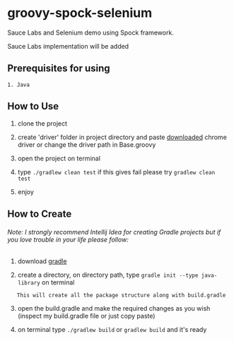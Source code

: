 # groovy-spock-selenium
Sauce Labs and Selenium demo using Spock framework.

Sauce Labs implementation will be added

## Prerequisites for using
```
1. Java

```

## How to Use 

1. clone the project

2. create 'driver' folder in project directory and paste [downloaded](http://chromedriver.chromium.org/downloads) chrome driver
   or change the driver path in Base.groovy 

3. open the project on terminal
   
3. type ```./gradlew clean test``` if this gives fail please try ```gradlew clean test```

4. enjoy

## How to Create

###### Note: I strongly recommend Intellij Idea for creating Gradle projects but if you love trouble in your life please follow:

1. download [gradle](https://gradle.org/)

2. create a directory, on directory path, type `gradle init --type java-library` on terminal
```text
   This will create all the package structure along with build.gradle
```

3. open the build.gradle and make the required changes as you wish (inspect my build.gradle file or just copy paste)

4. on terminal type ```./gradlew build``` or ```gradlew build``` and it's ready
